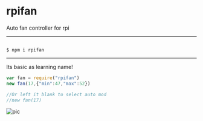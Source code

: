 # rpifan
Auto fan controller for rpi

_____________________________
```shell

$ npm i rpifan

```
_____________________________


Its basic as learning name!

```js
var fan = require("rpifan")
new fan(17,{"min":47,"max":52})

//Or left it blank to select auto mod
//new fan(17)
```

![pic](https://image.ibb.co/ijT4GV/fan.png)
